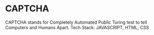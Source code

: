 # CAPTCHA
CAPTCHA stands for Completely Automated Public Turing test to tell Computers and Humans Apart.
Tech Stack: JAVASCRIPT, HTML, CSS
